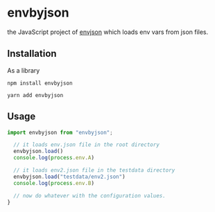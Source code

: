 # envbyjson

the JavaScript project of [envjson](https://github.com/lifthus/envbyjson) which loads env vars from json files.

## Installation

As a library

```shell
npm install envbyjson

yarn add envbyjson
```

## Usage

```javascript
import envbyjson from "envbyjson";

  // it loads env.json file in the root directory
  envbyjson.load()
  console.log(process.env.A)

  // it loads env2.json file in the testdata directory
  envbyjson.load("testdata/env2.json")
  console.log(process.env.B)

  // now do whatever with the configuration values.
}

```
